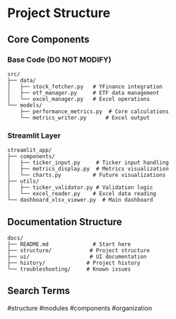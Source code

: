 # Project Structure

## Core Components

### Base Code (DO NOT MODIFY)
```
src/
├── data/
│   ├── stock_fetcher.py   # YFinance integration
│   ├── etf_manager.py     # ETF data management
│   └── excel_manager.py   # Excel operations
└── models/
    ├── performance_metrics.py  # Core calculations
    └── metrics_writer.py      # Excel output
```

### Streamlit Layer
```
streamlit_app/
├── components/
│   ├── ticker_input.py     # Ticker input handling
│   ├── metrics_display.py  # Metrics visualization
│   └── charts.py          # Future visualizations
├── utils/
│   ├── ticker_validator.py # Validation logic
│   └── excel_reader.py    # Excel data reading
└── dashboard_xlsx_viewer.py  # Main dashboard
```

## Documentation Structure
```
docs/
├── README.md              # Start here
├── structure/            # Project structure
├── ui/                   # UI documentation
├── history/             # Project history
└── troubleshooting/     # Known issues
```

## Search Terms
#structure #modules #components #organization
